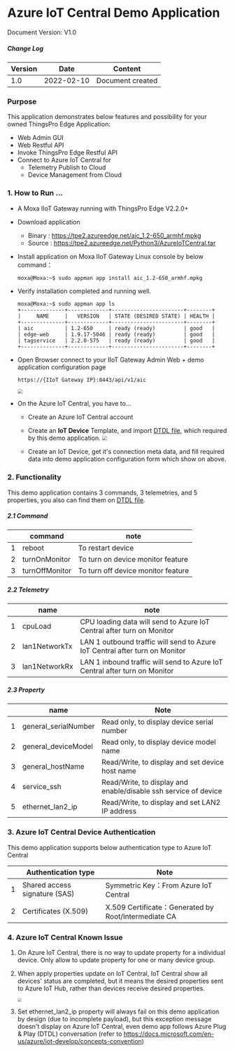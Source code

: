 # Azure IoT Central Demo Application
Document Version: V1.0

##### Change Log

| Version | Date       | Content          |
| ------- | ---------- | ---------------- |
| 1.0     | 2022-02-10 | Document created |



### Purpose

This application demonstrates below features and possibility for your owned ThingsPro Edge Application:

- Web Admin GUI
- Web Restful API 
- Invoke ThingsPro Edge Restful API
- Connect to Azure IoT Central for
  - Telemetry Publish to Cloud
  - Device Management from Cloud



### 1. How to Run ...

- A Moxa IIoT Gateway running with ThingsPro Edge V2.2.0+

- Download application

  - Binary : https://tpe2.azureedge.net/aic_1.2-650_armhf.mpkg
  - Source : https://tpe2.azureedge.net/Python3/AzureIoTCentral.tar

- Install application on Moxa IIoT Gateway Linux console by below command：

  ```
  moxa@Moxa:~$ sudo appman app install aic_1.2-650_armhf.mpkg
  ```

- Verify installation completed and running well.

  ```
  moxa@Moxa:~$ sudo appman app ls
  +--------------+-------------+-----------------------+--------+
  |     NAME     |   VERSION   | STATE (DESIRED STATE) | HEALTH |
  +--------------+-------------+-----------------------+--------+
  | aic          | 1.2-650     | ready (ready)         | good   |
  | edge-web     | 1.9.17-5046 | ready (ready)         | good   |
  | tagservice   | 2.2.0-575   | ready (ready)         | good   |
  +--------------+-------------+-----------------------+--------+
  ```

- Open Browser connect to your IIoT Gateway Admin Web + demo application configuration page

  ```
  https://{IIoT Gateway IP}:8443/api/v1/aic
  ```

  <img src="https://thingspro.blob.core.windows.net/resource/document/aic/aic01.jpg" style="zoom:67%;" />

- On the Azure IoT Central, you have to...

  - Create an Azure IoT Central account

  - Create an **IoT Device** Template, and import <a href="../samples/TPE-App/Python3/AzureIoTCentral/src/data/deviceTemplateV0.5.json">DTDL file</a>, which required by this demo application.
    <img src="https://thingspro.blob.core.windows.net/resource/document/aic/aic03.jpg" style="zoom:67%;" />

  - Create an IoT Device, get it's connection meta data, and fill required data into demo application configuration form which show on above.

    

### 2. Functionality

This demo application contains 3 commands, 3 telemetries, and 5 properties, you also can find them on <a href="../samples/TPE-App/Python3/AzureIoTCentral/src/data/deviceTemplateV0.5.json">DTDL file</a>.

##### 2.1 Command

|      | command        | note                               |
| ---- | -------------- | ---------------------------------- |
| 1    | reboot         | To restart device                  |
| 2    | turnOnMonitor  | To turn on device monitor feature  |
| 3    | turnOffMonitor | To turn off device monitor feature |

##### 2.2 Telemetry

|      | name          | note                                                         |
| ---- | ------------- | ------------------------------------------------------------ |
| 1    | cpuLoad       | CPU loading data will send to Azure IoT Central after turn on Monitor |
| 2    | lan1NetworkTx | LAN 1 outbound traffic will send to Azure IoT Central after turn on Monitor |
| 3    | lan1NetworkRx | LAN 1 inbound traffic will send to Azure IoT Central after turn on Monitor |

##### 2.3 Property

|      | name                 | Note                                                         |
| ---- | -------------------- | ------------------------------------------------------------ |
| 1    | general_serialNumber | Read only, to display device serial number                   |
| 2    | general_deviceModel  | Read only, to display device model name                      |
| 3    | general_hostName     | Read/Write, to display and set device host name              |
| 4    | service_ssh          | Read/Write, to display and enable/disable ssh service of device |
| 5    | ethernet_lan2_ip     | Read/Write, to display and set LAN2 IP address               |

### 3. Azure IoT Central Device Authentication

This demo application supports below authentication type to Azure IoT Central

|      | Authentication type           | Note                                                 |
| ---- | ----------------------------- | ---------------------------------------------------- |
| 1    | Shared access signature (SAS) | Symmetric Key：From Azure IoT Central                |
| 2    | Certificates (X.509)          | X.509 Certificate：Generated by Root/Intermediate CA |



### 4. Azure IoT Central Known Issue

1. On Azure IoT Central, there is no way to update property for a individual device. Only allow to update property for one or many device group.

2. When apply properties update on IoT Central, IoT Central show all devices' status are completed, but it means the desired properties sent to Azure IoT Hub, rather than devices receive desired properties.

   <img src="https://thingspro.blob.core.windows.net/resource/document/aic/aic02.jpg" style="zoom: 50%;" />

   

3. Set ethernet_lan2_ip property will always fail on this demo application by design (due to incomplete payload), but this exception message doesn't display on Azure IoT Central, even demo app follows Azure Plug & Play (DTDL) conversation (refer to https://docs.microsoft.com/en-us/azure/iot-develop/concepts-convention)
